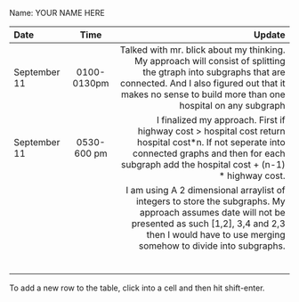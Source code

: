 Name: YOUR NAME HERE

| Date         |    Time     |                                                                                                                                                                                                                      Update |
|:-------------|:-----------:|----------------------------------------------------------------------------------------------------------------------------------------------------------------------------------------------------------------------------:|
| September 11 | 0100-0130pm | Talked with mr. blick about  my thinking. My approach will consist of splitting the gtraph into subgraphs that are connected. And I also figured out that it makes no sense to build more than one hospital on any subgraph |
| September 11 | 0530-600 pm |                       I finalized my approach. First if highway cost > hospital cost return hospital cost*n. If not seperate into connected graphs and then for each subgraph add the hospital cost + (n-1) * highway cost. |
|              |             |      I am using A 2 dimensional arraylist of integers to store the subgraphs. My approach assumes date will not be presented as such [1,2], 3,4 and 2,3 then I would have to use merging somehow to divide into subgraphs.  |
|              |             |                                                                                                                                                                                                                             |
|              |             |                                                                                                                                                                                                                             |
|              |             |                                                                                                                                                                                                                             |
|              |             |                                                                                                                                                                                                                             |
|              |             |                                                                                                                                                                                                                             |
|              |             |                                                                                                                                                                                                                             |


To add a new row to the table, click into a cell and then hit shift-enter.